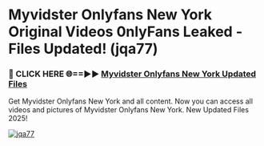 # Myvidster Onlyfans New York Original Videos 0nlyFans Leaked - Files Updated! (jqa77)

<h3>🔴 CLICK HERE 🌐==►► <a href="https://tinyurl.com/ehrbuxhb" rel="nofollow">Myvidster Onlyfans New York Updated Files</a></h3>

Get Myvidster Onlyfans New York and all content. Now you can access all videos and pictures of Myvidster Onlyfans New York. New Updated Files 2025!

[![jqa77](https://i.imgur.com/lVYEuWS.gif)](https://tinyurl.com/ehrbuxhb)
